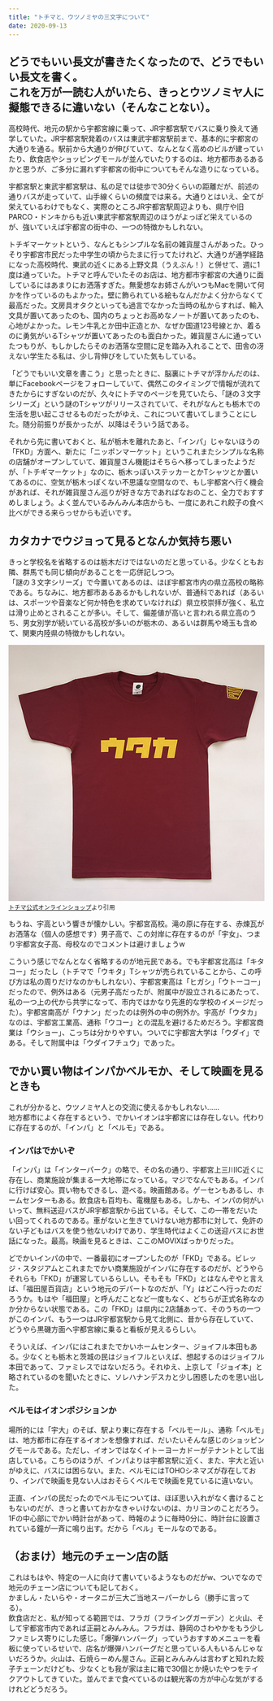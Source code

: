 ```yaml
---
title: "トチマと、ウツノミヤの三文字について"
date: 2020-09-13
---
```


どうでもいい長文が書きたくなったので、どうでもいい長文を書く。  
これを万が一読む人がいたら、きっとウツノミヤ人に擬態できるに違いない（そんなことない）。  
---
高校時代、地元の駅から宇都宮線に乗って、JR宇都宮駅でバスに乗り換えて通学していた。JR宇都宮駅発着のバスは東武宇都宮駅前まで、基本的に宇都宮の大通りを通る。駅前から大通りが伸びていて、なんとなく高めのビルが建っていたり、飲食店やショッピングモールが並んでいたりするのは、地方都市あるあるかと思うが、ご多分に漏れず宇都宮の街中についてもそんな造りになっている。  

宇都宮駅と東武宇都宮駅は、私の足では徒歩で30分くらいの距離だが、前述の通りバスが走っていて、山手線くらいの頻度では来る。大通りとはいえ、全てが栄えているわけでもなく、実際のところJR宇都宮駅周辺よりも、県庁や旧PARCO・ドンキからも近い東武宇都宮駅周辺のほうがよっぽど栄えているのが、強いていえば宇都宮の街中の、一つの特徴かもしれない。  

トチギマーケットという、なんともシンプルな名前の雑貨屋さんがあった。ひっそり宇都宮市民だった中学生の頃からたまに行ってたけれど、大通りが通学経路になった高校時代、東武の近くにある上野文具（うえぶん！）と併せて、週に1度は通っていた。トチマと呼んでいたそのお店は、地方都市宇都宮の大通りに面しているにはあまりにお洒落すぎた。無愛想なお姉さんがいつもMacを開いて何かを作っているのもよかった。壁に飾られている絵もなんだかよく分からなくて最高だった。文房具オタクといっても過言でなかった当時の私からすれば、輸入文具が置いてあったのも、国内のちょっとお高めなノートが置いてあったのも、心地がよかった。レモン牛乳とか田中正造とか、なぜか国道123号線とか、着るのに勇気がいるTシャツが置いてあったのも面白かった。雑貨屋さんに通っていたつもりが、もしかしたらそのお洒落な空間に足を踏み入れることで、田舎の冴えない学生たる私は、少し背伸びをしていた気もしている。  

「どうでもいい文章を書こう」と思ったときに、脳裏にトチマが浮かんだのは、単にFacebookページをフォローしていて、偶然このタイミングで情報が流れてきたからにすぎないのだが、久々にトチマのページを見ていたら、「謎の３文字シリーズ」という謎のTシャツがリリースされていて、それがなんとも栃木での生活を思い起こさせるものだったがゆえ、これについて書いてしまうことにした。随分前振りが長かったが、以降はそういう話である。  

それから先に書いておくと、私が栃木を離れたあと、「インパ」じゃないほうの「FKD」方面へ、新たに「ニッポンマーケット」というこれまたシンプルな名称の店舗がオープンしていて、雑貨屋さん機能はそちらへ移ってしまったようだが、「トチギマーケット」なのに、栃木っぽいステッカーとかTシャツとか置いてあるのに、空気が栃木っぽくない不思議な空間なので、もし宇都宮へ行く機会があれば、それが雑貨屋さん巡りが好きな方であればなおのこと、全力でおすすめしましょう。よく並んでいるみんみん本店からも、一度にあれこれ餃子の食べ比べができる来らっせからも近いです。  

## カタカナでウジョって見るとなんか気持ち悪い
きっと学校名を省略するのは栃木だけではないのだと思っている。少なくともお隣、群馬でも同じ傾向があることを一応併記しつつ。  
「謎の３文字シリーズ」で今置いてあるのは、ほぼ宇都宮市内の県立高校の略称である。ちなみに、地方都市あるあるかもしれないが、普通科であれば（あるいは、スポーツや音楽など何か特色を求めていなければ）県立校崇拝が強く、私立は滑り止めとされることが多い。そして、偏差値が高いと言われる県立高のうち、男女別学が続いている高校が多いのが栃木の、あるいは群馬や埼玉も含めて、関東内陸県の特徴かもしれない。  

![utaka.jpg](./utaka.jpg)
<small>[トチマ公式オンラインショップ](https://www.tochigi.market/items/7107074)より引用</small>

もうね、宇高という響きが懐かしい。宇都宮高校。滝の原に存在する、赤煉瓦がお洒落な（個人の感想です）男子高で、この対岸に存在するのが「宇女」、つまり宇都宮女子高、母校なのでコメントは避けましょうw  

こういう感じでなんとなく省略するのが地元民である。でも宇都宮北高は「キタコー」だったし（トチマで「ウキタ」Tシャツが売られていることから、この呼び方は私の周りだけなのかもしれない）、宇都宮東高は「ヒガシ」「ウトーコー」だったので、例外はある（元男子高だったが、附属中が設立されるにあたって、私の一つ上の代から共学になって、市内ではかなり先進的な学校のイメージだった）。宇都宮南高が「ウナン」だったのは例外の中の例外か。宇高が「ウタカ」なのは、宇都宮工業高、通称「ウコー」との混乱を避けるためだろう。宇都宮商業は「ウショー」、こっちは分かりやすい。ついでに宇都宮大学は「ウダイ」である。そして附属中は「ウダイフチュウ」であった。  

## でかい買い物はインパかベルモか、そして映画を見るときも
これが分かると、ウツノミヤ人との交流に使えるかもしれない……  
地方都市によく存在するという、でかいイオンは宇都宮には存在しない。代わりに存在するのが、「インパ」と「ベルモ」である。  

### インパはでかいぞ

「インパ」は「インターパーク」の略で、その名の通り、宇都宮上三川IC近くに存在し、商業施設が集まる一大地帯になっている。マジでなんでもある。インパに行けば安心。買い物もできるし、遊べる。映画館ある。ゲーセンもあるし、ホームセンターもある。飲食店も百均も、電機屋もある。しかも、インパの何がいいって、無料送迎バスがJR宇都宮駅から出ている。そして、この一帯をだいたい回ってくれるのである。車がないと生きていけない地方都市に対して、免許のない子どもはバスを使う他ないわけであり、学生時代はよくこの送迎バスにお世話になった。最高。映画を見るときは、ここのMOVIXばっかりだった。  

どでかいインパの中で、一番最初にオープンしたのが「FKD」である。ビレッジ・スタジアムとこれまたでかい商業施設がインパに存在するのだが、どうやらそれらも「FKD」が運営しているらしい。そもそも「FKD」とはなんぞやと言えば、「福田屋百貨店」という地元のデパートなのだが、「Y」はどこへ行ったのだろうか。もはや「福田屋」と呼んだことなど一度もなく、どちらが正式名称なのか分からない状態である。この「FKD」は県内に2店舗あって、そのうちの一つがこのインパ、もう一つはJR宇都宮駅から見て北側に、昔から存在していて、どうやら黒磯方面へ宇都宮線に乗ると看板が見えるらしい。  

そういえば、インパにはこれまたでかいホームセンター、ジョイフル本田もある。少なくとも栃木と茨城の民はジョイフルといえば、想起するのはジョイフル本田であって、ファミレスではないだろう。それゆえ、上京して「ジョイ本」と略されているのを聞いたときに、ソレハナンデスカと少し困惑したのを思い出した。

### ベルモはイオンポジションか
場所的には「宇大」のそば、駅より東に存在する「ベルモール」、通称「ベルモ」は、地方都市に存在するイオンを想像すれば、だいたいそんな感じのショッピングモールである。ただし、イオンではなくイトーヨーカドーがテナントとして出店している。こちらのほうが、インパよりは宇都宮駅に近く、また、宇大と近いがゆえに、バスには困らない。また、ベルモにはTOHOシネマズが存在しており、インパで映画を見ない人はおそらくベルモで映画を見ているに違いない。  

正直、インパの民だったのでベルモについては、ほぼ思い入れがなく書けることもないのだが、きっと書いておかなきゃいけないのは、カリヨンのことだろう。1Fの中心部にでかい時計台があって、時報のように毎時0分に、時計台に設置されている鐘が一斉に鳴り出す。だから「ベル」モールなのである。  

## （おまけ）地元のチェーン店の話
これはもはや、特定の一人に向けて書いているようなものだがw、ついでなので地元のチェーン店についても記しておく。  
かましん・たいらや・オータニが三大ご当地スーパーかしら（勝手に言ってる）。  
飲食店だと、私が知ってる範囲では、フラガ（フライングガーデン）と火山、そして宇都宮市内であれば正嗣とみんみん。フラガは、静岡のさわやかをもう少しファミレス寄りにした感じ。「爆弾ハンバーグ」っていうおすすめメニューを看板に使っているせいで、店名が爆弾ハンバーグだと思っている人もいるんじゃないだろうか。火山は、石焼らーめん屋さん。正嗣とみんみんは言わずと知れた餃子チェーンだけども、少なくとも我が家は主に箱で30個とか焼いたやつをテイクアウトしてきていた。並んでまで食べているのは観光客の方が中心な気がするけれどどうだろう。